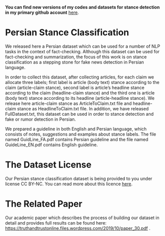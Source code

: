 **You can find new versions of my codes and datasets for stance detection in my primary github account** [here](https://github.com/Zarharan/PersianStanceDetection).

# Persian Stance Classification

We released here a Persian dataset which can be used for a number of NLP tasks in the context of fact-checking. Although this dataset can be used for fact-checking and summarization, the focus of this work is on stance classification as a stepping stone for fake news detection in Persian language.

In order to collect this dataset, after collecting articles, for each claim we allocate three labels; first label is article (body text) stance according to the claim (article-claim stance), second label is article’s headline stance according to the claim (headline-claim stance) and the third one is article (body text) stance according to its headline (article-headline stance). We release here article-claim stance as ArticleToClaim.txt file and headline-claim stance as HeadlineToClaim.txt file.
In addition, we have released FullDataset.txt, this dataset can be used in order to stance detection and fake or rumor detection in Persian.


We prepared a guideline in both English and Persian language, which consists of notes, suggestions and examples about stance labels. The file named GuidLine_FA.pdf contains Persian guideline and the file named GuideLine_EN.pdf contains English guideline. 

# The Dataset License 

Our Persian stance classification dataset is being provided to you under license CC BY-NC. You can read more about this licence [here](https://creativecommons.org/licenses/by-nc/4.0).

# The Related Paper

Our academic paper which describes the process of building our dataset in detail and provides full results can be found here: https://truthandtrustonline.files.wordpress.com/2019/10/paper_30.pdf .
